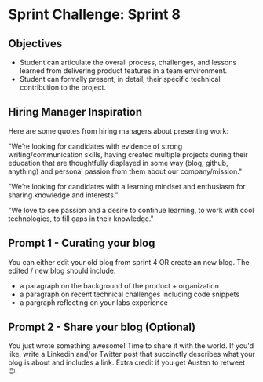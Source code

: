 # Sprint Challenge: Sprint 8

## Objectives

* Student can articulate the overall process, challenges, and lessons learned from delivering product features in a team environment.
* Student can formally present, in detail, their specific technical contribution to the project.

## Hiring Manager Inspiration
Here are some quotes from hiring managers about presenting work:

"We’re looking for candidates with evidence of strong writing/communication skills, having created multiple projects during their education that are thoughtfully displayed in some way (blog, github, anything) and personal passion from them about our company/mission."

"We’re looking for candidates with a learning mindset and enthusiasm for sharing knowledge and interests."

"We love to see passion and a desire to continue learning, to work with cool technologies, to fill gaps in their knowledge."

## Prompt 1 - Curating your blog

You can either edit your old blog from sprint 4 OR create an new blog. The edited / new blog should include:

- a paragraph on the background of the product + organization
- a paragraph on recent technical challenges including code snippets
- a pargraph reflecting on your labs experience


## Prompt 2 - Share your blog (Optional)

You just wrote something awesome! Time to share it with the world. If you'd like, write a Linkedin and/or Twitter post that succinctly describes what your blog is about and includes a link. Extra credit if you get Austen to retweet 😉.

